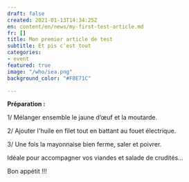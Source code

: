 ```yaml
---
draft: false
created: 2021-01-13T14:34:25Z
en: content/en/news/my-first-test-article.md
fr: []
title: Mon premier article de test
subtitle: Et pis c'est tout
categories:
- event
featured: true
image: "/who/iea.png"
background_color: "#F8E71C"

---
```

**Préparation :**

1/ Mélanger ensemble le jaune d’œuf et la moutarde.

2/ Ajouter l'huile en filet tout en battant au fouet électrique.

3/ Une fois la mayonnaise bien ferme, saler et poivrer.

Idéale pour accompagner vos viandes et salade de crudités...

Bon appétit !!!